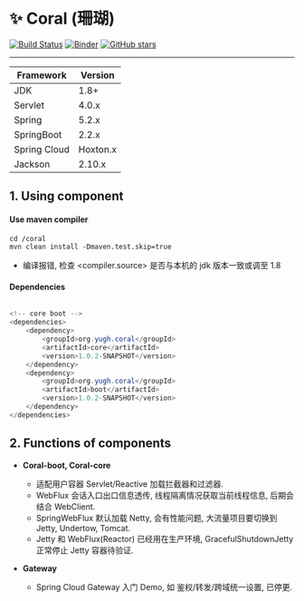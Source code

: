# :sparkles: Coral (珊瑚) 

[![Build Status](https://travis-ci.org/yugenhai/coral.svg?branch=master)](https://travis-ci.org/yugenhai/coral)
[![Binder](https://mybinder.org/badge_logo.svg)](https://mybinder.org/v2/gh/yugenhai/coral.git/master)
[![GitHub stars](https://img.shields.io/github/stars/yugenhai/coral)](https://github.com/yugenhai/coral/stargazers)

------

| Framework    | Version   |
| ------------ | --------- |
| JDK          | 1.8+      |
| Servlet      | 4.0.x     |
| Spring       | 5.2.x     |
| SpringBoot   | 2.2.x     |
| Spring Cloud | Hoxton.x  |
| Jackson      | 2.10.x    |


## 1. Using component

#### Use maven compiler

```html
cd /coral
mvn clean install -Dmaven.test.skip=true

```
* 编译报错, 检查 <compiler.source> 是否与本机的 jdk 版本一致或调至 1.8

#### Dependencies

```java

<!-- core boot -->
<dependencies>
    <dependency>
        <groupId>org.yugh.coral</groupId>
        <artifactId>core</artifactId>
        <version>1.0.2-SNAPSHOT</version>
    </dependency>
    <dependency>
        <groupId>org.yugh.coral</groupId>
        <artifactId>boot</artifactId>
        <version>1.0.2-SNAPSHOT</version>
    </dependency>
</dependencies>

```

## 2. Functions of components

* **Coral-boot, Coral-core** 
    * 适配用户容器 Servlet/Reactive 加载拦截器和过滤器.
    * WebFlux 会话入口出口信息透传, 线程隔离情况获取当前线程信息, 后期会结合 WebClient.
    * SpringWebFlux 默认加载 Netty, 会有性能问题, 大流量项目要切换到 Jetty, Undertow, Tomcat.
    * Jetty 和 WebFlux(Reactor) 已经用在生产环境, GracefulShutdownJetty 正常停止 Jetty 容器待验证.


* **Gateway** 
    * Spring Cloud Gateway 入门 Demo, 如 鉴权/转发/跨域统一设置, 已停更.

